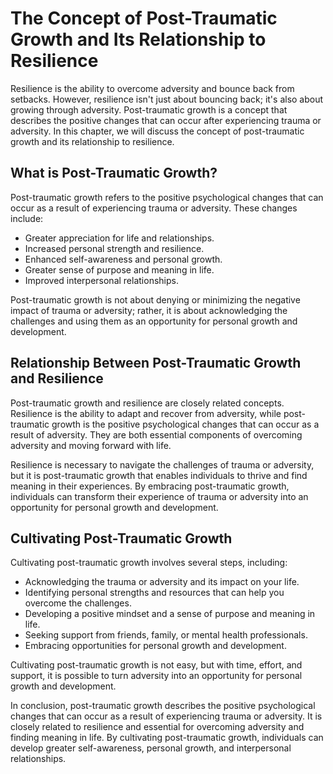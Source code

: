 The Concept of Post-Traumatic Growth and Its Relationship to Resilience
=========================================================================================================

Resilience is the ability to overcome adversity and bounce back from setbacks. However, resilience isn't just about bouncing back; it's also about growing through adversity. Post-traumatic growth is a concept that describes the positive changes that can occur after experiencing trauma or adversity. In this chapter, we will discuss the concept of post-traumatic growth and its relationship to resilience.

What is Post-Traumatic Growth?
------------------------------

Post-traumatic growth refers to the positive psychological changes that can occur as a result of experiencing trauma or adversity. These changes include:

* Greater appreciation for life and relationships.
* Increased personal strength and resilience.
* Enhanced self-awareness and personal growth.
* Greater sense of purpose and meaning in life.
* Improved interpersonal relationships.

Post-traumatic growth is not about denying or minimizing the negative impact of trauma or adversity; rather, it is about acknowledging the challenges and using them as an opportunity for personal growth and development.

Relationship Between Post-Traumatic Growth and Resilience
---------------------------------------------------------

Post-traumatic growth and resilience are closely related concepts. Resilience is the ability to adapt and recover from adversity, while post-traumatic growth is the positive psychological changes that can occur as a result of adversity. They are both essential components of overcoming adversity and moving forward with life.

Resilience is necessary to navigate the challenges of trauma or adversity, but it is post-traumatic growth that enables individuals to thrive and find meaning in their experiences. By embracing post-traumatic growth, individuals can transform their experience of trauma or adversity into an opportunity for personal growth and development.

Cultivating Post-Traumatic Growth
---------------------------------

Cultivating post-traumatic growth involves several steps, including:

* Acknowledging the trauma or adversity and its impact on your life.
* Identifying personal strengths and resources that can help you overcome the challenges.
* Developing a positive mindset and a sense of purpose and meaning in life.
* Seeking support from friends, family, or mental health professionals.
* Embracing opportunities for personal growth and development.

Cultivating post-traumatic growth is not easy, but with time, effort, and support, it is possible to turn adversity into an opportunity for personal growth and development.

In conclusion, post-traumatic growth describes the positive psychological changes that can occur as a result of experiencing trauma or adversity. It is closely related to resilience and essential for overcoming adversity and finding meaning in life. By cultivating post-traumatic growth, individuals can develop greater self-awareness, personal growth, and interpersonal relationships.
